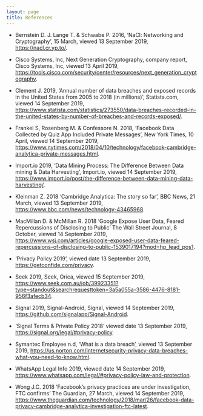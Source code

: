 ```yaml
---
layout: page
title: References
---
```


-	Bernstein D. J. Lange T. & Schwabe P. 2016, ‘NaCl: Networking and Cryptography’,
15 March, viewed 13 September 2019, <https://nacl.cr.yp.to/>.

- Cisco Systems, Inc, Next Generation Cryptography, company report,
Cisco Systems, Inc, viewed 13 April 2019,
<https://tools.cisco.com/security/center/resources/next_generation_cryptography>.

-	Clement J. 2019, ‘Annual number of data breaches and exposed records in the
United States from 2005 to 2018 (in millions)’, Statista.com, viewed 14
September 2019,
<https://www.statista.com/statistics/273550/data-breaches-recorded-in-the-united-states-by-number-of-breaches-and-records-exposed/>.

-	Frankel S, Rosenberg M. & Confessore N. 2018, ‘Facebook Data Collected by Quiz
App Included Private Messages’, New York Times, 10 April, viewed 14 September
2019, <https://www.nytimes.com/2018/04/10/technology/facebook-cambridge-analytica-private-messages.html>.

-	Import.io 2019, ‘Data Mining Process: The Difference Between Data mining & Data
Harvesting’, Import.io, viewed 14 September 2019,
<https://www.import.io/post/the-difference-between-data-mining-data-harvesting/>.

-	Kleinman Z. 2018 ‘Cambridge Analytica: The story so far’, BBC News, 21 March,
viewed 13 September 2019, <https://www.bbc.com/news/technology-43465968>.

-	MacMillan D. & McMillan R. 2018 ‘Google Expose User Data, Feared Repercussions
of Disclosing to Public’ The Wall Street Journal, 8 October, viewed 14
September 2019, <https://www.wsj.com/articles/google-exposed-user-data-feared-repercussions-of-disclosing-to-public-1539017194?mod=hp_lead_pos1>.

-	‘Privacy Policy 2019’, viewed date 13 September 2019,
<https://getconfide.com/privacy>.

-	Seek 2019, Seek, Orica, viewed 15 September 2019,
<https://www.seek.com.au/job/39923351?type=standout&searchrequesttoken=3a5a055a-3586-4476-8181-956f3afecb34>.

-	Signal 2019, Signal-Android, Signal, viewed 14 September 2019,
<https://github.com/signalapp/Signal-Android>.

-	‘Signal Terms & Private Policy 2018’ viewed date 13 September 2019,
<https://signal.org/legal/#privacy-policy>.

-	Symantec Employee n.d, ‘What is a data breach’, viewed 13 September 2019,
<https://us.norton.com/internetsecurity-privacy-data-breaches-what-you-need-to-know.html>.

-	WhatsApp Legal Info 2019, viewed date 14 September 2019,
<https://www.whatsapp.com/legal/#privacy-policy-law-and-protection>.

-	Wong J.C. 2018 ‘Facebook’s privacy practices are under investigation, FTC confirms’
The Guardian, 27 March, viewed 14 September 2019,
<https://www.theguardian.com/technology/2018/mar/26/facebook-data-privacy-cambridge-analytica-investigation-ftc-latest>.
